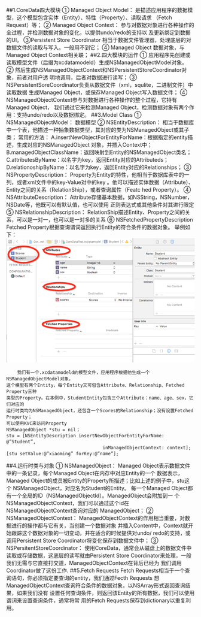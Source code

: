 ##1.CoreData四大模块
        ① Managed Object Model：
        是描述应用程序的数据模型，这个模型包含实体（Entity）、特性（Property）、读取请求
    （Fetch Request）等；
        ② Managed Object Context：
        参与对数据对象进行各种操作的全过程，并检测数据对象的变化，以提供undo/redo的支持以
    及更新绑定到数据的UI。
        ③Persistent Store Coordinator
        相当于数据文件管理器，处理底层的对数据文件的读取与写入。一般用不到它；
        ④ Managed Object
        数据对象，与Managed Object Context相关联；
##2.四大模块的运作
        ① 应用程序先创建或读取模型文件（后缀为xcdatamodeld）生成NSManagedObjectModel对象。
        ② 然后生成NSManagedObjectContext和NSPersistentStoreCoordinator对象，前者对用户透
    明地调用，后者对数据进行读写；
        ③ NSPersistentSoreCoordinator负责从数据文件（xml，squlite，二进制文件）中读取数据
    生成Managed Object，或保存Managed Object写入数据文件；
        ④ NSManagedObjectContext参与对数据进行各种操作的整个过程，它持有Managed Object，
    我们通过它来检测Managed Object，检测数据对象有两个作用：支持undo/redo以及数据绑定。
##3.Model Class
        ① NSManagedObjectModel：
        数据模型
        ② NSEntityDescription：
        相当于数据库中一个表，他描述一种抽象数据类型，其对应的类为NSManagedObject或其子类；
    常用的方法：
        A.insertNewObjectForEntityForName：根据指定的entity描述，生成对应的NSManagedObject
    对象，并插入Context中；
        B.managedObjectClassName：返回映射到Entity的NSManagedObject类名；
        C.attributesByName：以名字为key，返回Entity对应的Attributeds；
        D.relationoshipByName：以名字为key，返回Entity对应的Relationships；
        ③ NSPropertyDescription：
        Property为Entity的特性，他相当于数据库表中的一列，或者xml文件中的key-Value对中的key
    。他可以描述实体数据（Attribute）、Entity之间的关系（RelationShip），或者查询属性（Featc
    hed Property）。
        ④ NSAttributeDescription：
        Attribute存储基本数据，如NSString，NSNumber，NSDate等，他既可以有默认值，也可以使用
    正则表达式或其他条件对其进行限定
        ⑤ NSRelationshipDescription：
        RelationShip描述Entity、Property之间的关系，可以是一对一，也可以是一对多的关系
        ⑥ NSFetchedPropertyDescription
        Fetched Property根据查询谓词返回执行Entity的符合条件的数据对象。
        举例如下：
![举例](example.png)

        我们有一个.xcdatamodeld的模型文件，应用程序根据他生成一个NSManagedObjectModel对象，
    这个模型有两个Entity，每个Entity又可包含Attribute、Relationship、Fetched Property三种
    类型的Property。在本例中，StudentEntity包含三个Attribute：name、age、sex，它们对应的
    运行时类均为NSManagedObject，还包含一个Scores的Relationship；没有设置Fetched Property；
    可以使用KVC来访问Property
    NSManagedObject *stu = nil；
    stu = [NSEntityDescription insertNewObjectForEntityForName: @”Student”, 
                                        inManagedObjectContext: context];
    [stu setValue:@”xiaoming” forKey:@”name”];
##4.运行时类与对象
        ① NSManagedObject：
        Managed Object表示数据文件中的一条记录，每个Managed Object在内存中对应Entity的一个
    数据表示，Managed Object的成员被Entity的Property所描述；比如上述的例子中，stu这个
    NSManagedObject，对应名为Student的Entity。
        每一个Managed Object都有一个全局的ID（NSManagedObjectId）。ManagedObject会附加到一
    个NSManagedObjectContext，我们可以通过这个id在NSManagedObjectContext查询对应的
    ManagedObject；
        ② NSManagedObjectContext：
        ManagedObjectContext的作用相当重要，对数据进行的操作都与它有关，当创建一个数据对象
    并插入Content中，Context就开始跟踪这个数据对象的一切变动，并在适合的时候提供对undo/
    redo的支持，或调用Persistent Store Coordinator将变化保存到数据文件中；
        ③ NSPersitentStoreCoordinator：
        使用CoreData，通常会从磁盘上的数据文件中读取或存储数据，这底层的读写就由Persistent 
    Store Coordinator来处理，一般我们无需与它直接打交道，ManagedObjectContext在背后已经为
    我们调用Coordinator做了这份工作.
##5.Fetch Requests
        Fetch Requests相当于一个查询语句，你必须指定要查询的entity，我们通过Fecth Requests
    想ManagedObjectContext查询符合条件的数据对象，以NSArray形式返回查询结果，如果我们没有
    设置任何查询条件，则返回该Entity的所有数据，我们可以使用谓词来设置查询条件，通常将常
    用的Fetch Requests保存到dictionary以重复利用。



